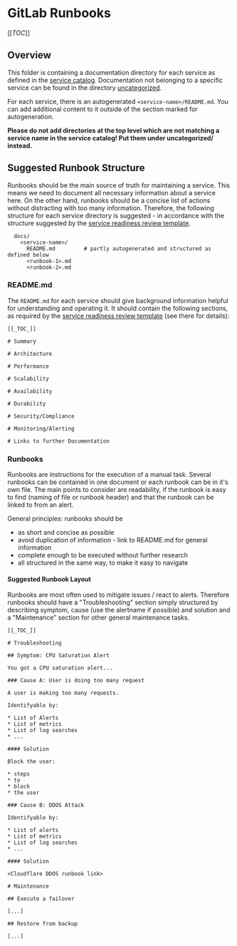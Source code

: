 # GitLab Runbooks

[[_TOC_]]

## Overview

This folder is containing a documentation directory for each service as defined
in the [service catalog](../services/service-catalog.yml). Documentation not
belonging to a specific service can be found in the directory
[uncategorized](uncategorized/).

For each service, there is an autogenerated `<service-name>/README.md`. You can
add additional content to it outside of the section marked for autogeneration.

**Please do not add directories at the top level which are not matching a
service name in the service catalog! Put them under uncategorized/ instead.**

## Suggested Runbook Structure

Runbooks should be the main source of truth for maintaining a service. This
means we need to document all necessary information about a service here. On the
other hand, runbooks should be a concise list of actions without distracting
with too many information. Therefore, the following structure for each service
directory is suggested - in accordance with the structure suggested by the
[service readiness review
template](https://gitlab.com/gitlab-com/gl-infra/readiness/-/blob/master/.gitlab/issue_templates/service_readiness.md).

```
  docs/
    <service-name>/
      README.md         # partly autogenerated and structured as defined below
      <runbook-1>.md
      <runbook-2>.md
```

### README.md

The `README.md` for each service should give background information helpful
for understanding and operating it. It should contain the following sections, as
required by the [service readiness review
template](https://gitlab.com/gitlab-com/gl-infra/readiness/-/blob/master/.gitlab/issue_templates/service_readiness.md) (see there for details):

```
[[_TOC_]]

# Summary

# Architecture

# Performance

# Scalability

# Availability

# Durability

# Security/Compliance

# Monitoring/Alerting

# Links to further Documentation
```

### Runbooks

Runbooks are instructions for the execution of a manual task. Several runbooks
can be contained in one document or each runbook can be in it's own file. The
main points to consider are readability, if the runbook is easy to find (naming
of file or runbook header) and that the runbook can be linked to from an alert.

General principles: runbooks should be

* as short and concise as possible
* avoid duplication of information - link to README.md for general information
* complete enough to be executed without further research
* all structured in the same way, to make it easy to navigate

#### Suggested Runbook Layout

Runbooks are most often used to mitigate issues / react to alerts. Therefore
runbooks should have a "Troubleshooting" section simply structured by describing
symptom, cause (use the alertname if possible) and solution and a "Maintenance"
section for other general maintenance tasks.

```
[[_TOC_]]

# Troubleshooting

## Symptom: CPU Saturation Alert

You got a CPU saturation alert...

### Cause A: User is doing too many request

A user is making too many requests.

Identifyable by:

* List of Alerts
* List of metrics
* List of log searches
* ...

#### Solution

Block the user:

* steps
* to
* block
* the user

### Cause B: DDOS Attack

Identifyable by:

* List of alerts
* List of metrics
* List of log searches
* ...

#### Solution

<Cloudflare DDOS runbook link>

# Maintenance

## Execute a failover

[...]

## Restore from backup

[...]


```
